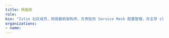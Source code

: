 ```yaml
---
title: 杨笛航
role: 
bio: "Istio 社区成员，网易数帆架构师，负责轻舟 Service Mesh 配置管理，并主导 slime 组件设计与研发，参与网易严选和网易传媒的 Service Mesh 建设。具有三年 Istio 控制面功能拓展和性能优化经验。"
organizations:
- name: 
---
```



